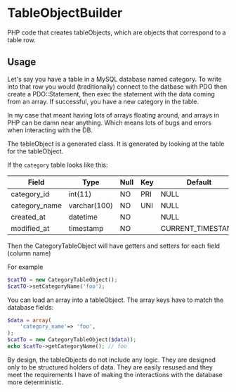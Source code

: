 # TableObjectBuilder
PHP code that creates tableObjects, which are objects that correspond to a table row.
## Usage
Let's say you have a table in a MySQL database named category.  To write into that row you would (traditionally) connect to the datbase with PDO then create a PDO::Statement, then exec the statement with the data coming from an array.  If successful, you have a new category in the table.

In my case that meant having lots of arrays floating around, and arrays in PHP can be damn near anything.  Which means lots of bugs and errors when interacting with the DB.

The tableObject is a generated class.  It is generated by looking at the table for the tableObject.

If the `category` table looks like this: 

| Field         | Type         | Null | Key | Default           | Extra          |
|---------------|--------------|------|-----|-------------------|----------------|
| category_id   | int(11)      | NO   | PRI | NULL              | auto_increment |
| category_name | varchar(100) | NO   | UNI | NULL              |                |
| created_at    | datetime     | NO   |     | NULL              |                |
| modified_at   | timestamp    | NO   |     | CURRENT_TIMESTAMP |                |

Then the CategoryTableObject will have getters and setters for each field (column name)

For example

```php
$catTO = new CategoryTableObject();
$catTO->setCategoryName('foo');
```

You can load an array into a tableObject.  The array keys have to match the database fields:
```php
$data = array(
    'category_name'=> 'foo',
);
$catTo = new CategoryTableObject($data));
echo $catTo->getCategoryName(); // foo
```
By design, the tableObjects do not include any logic.  They are designed only to be structured holders of data.  They are easily resused and they meet the requirements I have of making the interactions with the database more deterministic.

